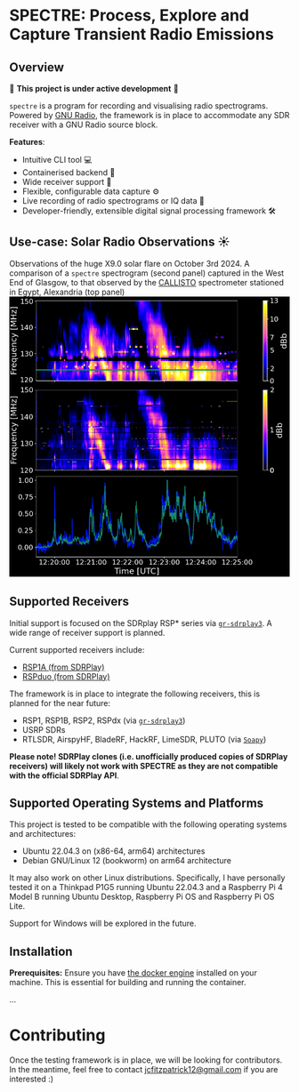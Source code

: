 # SPECTRE: Process, Explore and Capture Transient Radio Emissions

## Overview

:loudspeaker: **This project is under active development**  :loudspeaker:

`spectre` is a program for recording and visualising radio spectrograms. Powered by [GNU Radio](https://www.gnuradio.org/), the framework is in place to accommodate any SDR receiver with a GNU Radio source block. 

**Features**:  

- Intuitive CLI tool :computer:
- Containerised backend :whale:
- Wide receiver support :satellite:
- Flexible, configurable data capture :gear:
- Live recording of radio spectrograms or IQ data :floppy_disk:
- Developer-friendly, extensible digital signal processing framework :hammer_and_wrench:

## Use-case: Solar Radio Observations :sunny:
Observations of the huge X9.0 solar flare on October 3rd 2024. A comparison of a ```spectre``` spectrogram (second panel) captured in the West End of Glasgow, to that observed by the [CALLISTO](https://e-callisto.org/) spectrometer stationed in Egypt, Alexandria (top panel)
![Observations of the huge X9.0 solar flare on October 3rd 2024. A comparison of a SPECTRE spectrogram (second panel) captured in the West End of Glasgow, to that observed by the CALLISTO spectrometer stationed in Egypt, Alexandria (top panel)](docs/gallery/comparison.png)


## Supported Receivers

Initial support is focused on the SDRplay RSP* series via [`gr-sdrplay3`](https://github.com/fventuri/gr-sdrplay3). A wide range of receiver support is planned.

Current supported receivers include:  

- [RSP1A (from SDRPlay)](https://www.sdrplay.com/rsp1a/)
- [RSPduo (from SDRPlay)](https://www.sdrplay.com/rspduo/)

The framework is in place to integrate the following receivers, this is planned for the near future:  

- RSP1, RSP1B, RSP2, RSPdx (via [`gr-sdrplay3`](https://github.com/fventuri/gr-sdrplay3))
- USRP SDRs
- RTLSDR, AirspyHF, BladeRF, HackRF, LimeSDR, PLUTO (via [`Soapy`](https://wiki.gnuradio.org/index.php/Soapy))

**Please note! SDRPlay clones (i.e. unofficially produced copies of SDRPlay receivers) will likely not work with SPECTRE as they are not compatible with the official SDRPlay API**. 

## Supported Operating Systems and Platforms
This project is tested to be compatible with the following operating systems and architectures:

- Ubuntu 22.04.3 on (x86-64, arm64) architectures
- Debian GNU/Linux 12 (bookworm) on arm64 architecture

It may also work on other Linux distributions. Specifically, I have personally tested it on a Thinkpad P1G5 running Ubuntu 22.04.3 and a Raspberry Pi 4 Model B running Ubuntu Desktop, Raspberry Pi OS and Raspberry Pi OS Lite.

Support for Windows will be explored in the future.

## Installation

**Prerequisites:**
Ensure you have [the docker engine](https://docs.docker.com/engine/install/ubuntu/) installed on your machine. This is essential for building and running the container.

...

# Contributing
Once the testing framework is in place, we will be looking for contributors. In the meantime, feel free to contact jcfitzpatrick12@gmail.com if you are interested :)